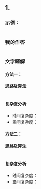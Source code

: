## 1.  


### 示例：

```

```

### 我的作答

```js

```

### 文字题解

#### 方法一：

#### 思路及算法



```js

```

#### 复杂度分析

* 时间复杂度：
* 空间复杂度：

#### 方法二：

#### 思路及算法


```js

```

#### 复杂度分析

* 时间复杂度：
* 空间复杂度：
